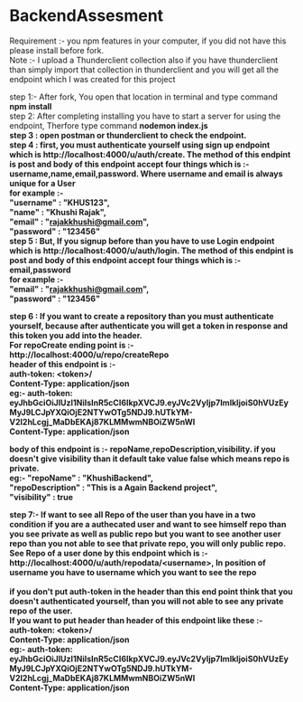 # BackendAssesment
Requirement :- you npm features in your computer, if you did not have this please install before fork. <br/>
Note :- I upload a Thunderclient collection also if you have thunderclient than simply import that collection in thunderclient and you will get all the endpoint which I was created for this project 

step 1:- After fork, You open that location in terminal and type command <b>npm install</b> <br/>
step 2: After completing installing you have to start a server for using the endpoint, Therfore type command <b> nodemon index.js <b/> <br/>
step 3 : open postman or thunderclient to check the endpoint. <br/>
step 4 : first, you must authenticate yourself using sign up endpoint which is <b>http://localhost:4000/u/auth/create<b/>. The method of this endpint is post and body of this endpoint accept four things which is :- username,name,email,password. Where username and email is always unique for a User<br/>
  for example :-  <br/>   "username" : "KHUS123",<br/>
                     "name" : "Khushi Rajak",<br/>
                     "email" : "rajakkhushi@gmail.com",<br/>
                     "password" : "123456"<br/>
step 5 : But, If you signup before than you have to use Login endpoint which is <b>http://localhost:4000/u/auth/login<b/>. The method of this endpint is post and body of this endpoint accept four things which is :- email,password <br/>
  for example :-  <br/> "email" : "rajakkhushi@gmail.com",<br/>
                     "password" : "123456"<br/>
 
 step 6 : If you want to create a repository than you must authenticate yourself, because after authenticate you will get a token in response and this token you add into the header.<br/>
For repoCreate ending point is :- <b>http://localhost:4000/u/repo/createRepo<b/><br/>
header of this endpoint is :- <br/> auth-token: \<token>/<br/> 
                            Content-Type: application/json<br/>
eg:- auth-token: eyJhbGciOiJIUzI1NiIsInR5cCI6IkpXVCJ9.eyJVc2VyIjp7ImlkIjoiS0hVUzEyMyJ9LCJpYXQiOjE2NTYwOTg5NDJ9.hUTkYM-V2l2hLcgj_MaDbEKAj87KLMMwmNBOiZW5nWI <br/>
     Content-Type: application/json<br/>

body of this endpoint is :- repoName,repoDescription,visibility. if you doesn't give visibility than it default take value false which means repo is private.<br/>
  eg:- "repoName" : "KhushiBackend",<br/>
    "repoDescription" : "This is a Again Backend project", <br/>
    "visibility" : true <br/>
  
step 7:- If want to see all Repo of the user than you have in a two condition if you are a authecated user and want to see himself repo than you see private as well as public repo but you want to see another user repo than you not able to see that private repo, you will only public repo.
<br/>See Repo of a user done by this endpoint which is :- http://localhost:4000/u/auth/repodata/<username\>, In position of username you have to username which you want to see the repo <br/>
 <br/>if you don't put auth-token in the header than this end point think that you doesn't authenticated yourself, than you will not able to see any private repo of the user.<br/>
If you want to put header than header of this endpoint like these :- <br/> auth-token: \<token>/<br/> 
                                                                      Content-Type: application/json<br/>
  eg:- auth-token: eyJhbGciOiJIUzI1NiIsInR5cCI6IkpXVCJ9.eyJVc2VyIjp7ImlkIjoiS0hVUzEyMyJ9LCJpYXQiOjE2NTYwOTg5NDJ9.hUTkYM-V2l2hLcgj_MaDbEKAj87KLMMwmNBOiZW5nWI <br/>
     Content-Type: application/json<br/>
<br/>
  
 
  
  
